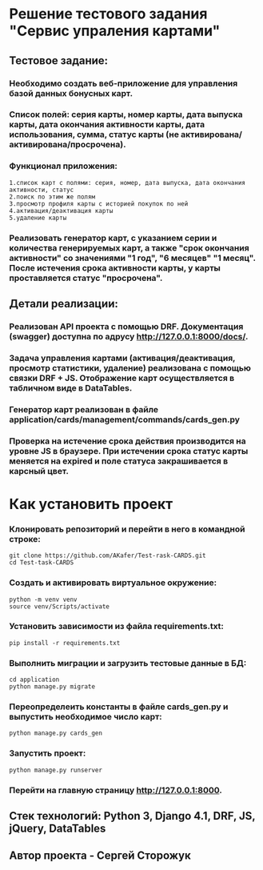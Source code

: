 <h1> Решение тестового задания "Сервис упраления картами" </h1>

## Тестовое задание:

### Необходимо создать веб-приложение для управления базой данных бонусных карт.

### Список полей: серия карты, номер карты, дата выпуска карты, дата окончания активности карты, дата использования, сумма, статус карты (не активирована/активирована/просрочена).

### Функционал приложения:

```
1.список карт с полями: серия, номер, дата выпуска, дата окончания активности, статус
2.поиск по этим же полям
3.просмотр профиля карты с историей покупок по ней
4.активация/деактивация карты
5.удаление карты
```

### Реализовать генератор карт, с указанием серии и количества генерируемых карт, а также "срок окончания активности" со значениями "1 год", "6 месяцев" "1 месяц". После истечения срока активности карты, у карты проставляется статус "просрочена".

## Детали реализации:

### Реализован API проекта c помощью DRF. Документация (swagger) доступна по адрусу http://127.0.0.1:8000/docs/.

### Задача управления картами (активация/деактивация, просмотр статистики, удаление) реализована с помощью связки DRF + JS. Отображение карт осуществляется в табличном виде в DataTables.

### Генератор карт реализован в файле application/cards/management/commands/cards_gen.py

### Проверка на истечение срока действия производится на уровне JS в браузере. При истечении срока статус карты меняется на expired и поле статуса закрашивается в карсный цвет.

# Как установить проект

### Клонировать репозиторий и перейти в него в командной строке:

```
git clone https://github.com/AKafer/Test-rask-CARDS.git
cd Test-task-CARDS
```

### Создать и активировать виртуальное окружение:

```
python -m venv venv
source venv/Scripts/activate
```

### Установить зависимости из файла requirements.txt:

```
pip install -r requirements.txt
```

### Выполнить миграции и загрузить тестовые данные в БД:

```
cd application
python manage.py migrate
```

### Переопределеить константы в файле cards_gen.py и выпустить необходимое число карт:

```
python manage.py cards_gen
```

### Запустить проект:

```
python manage.py runserver
```

### Перейти на главную страницу http://127.0.0.1:8000.

## Стек технологий: Python 3, Django 4.1, DRF, JS, jQuery, DataTables

## Автор проекта - Сергей Сторожук
